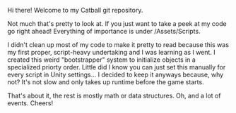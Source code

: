 Hi there! Welcome to my Catball git repository.

Not much that's pretty to look at. If you just want to take a peek at my code go right ahead! Everything of importance is under /Assets/Scripts.

I didn't clean up most of my code to make it pretty to read because this was my first proper, script-heavy undertaking and I was learning as I went. I created this weird "bootstrapper" system to initialize objects in a specialized priorty order. Little did I know you can just set this manually for every script in Unity settings... I decided to keep it anyways because, why not? It's not slow and only takes up runtime before the game starts.

That's about it, the rest is mostly math or data structures. Oh, and a lot of events. Cheers!
